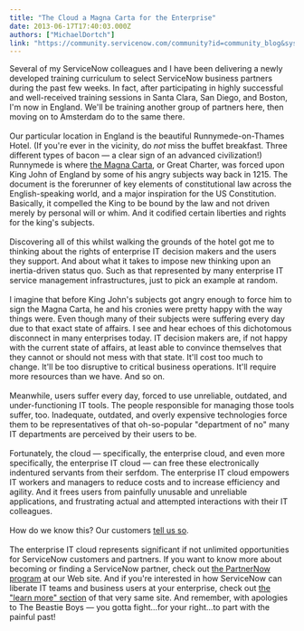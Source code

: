 ```yaml
---
title: "The Cloud a Magna Carta for the Enterprise"
date: 2013-06-17T17:40:03.000Z
authors: ["MichaelDortch"]
link: "https://community.servicenow.com/community?id=community_blog&sys_id=a60deaa5dbd0dbc01dcaf3231f9619c2"
---
```

<p>Several of my ServiceNow colleagues and I have been delivering a newly developed training curriculum to select ServiceNow business partners during the past few weeks. In fact, after participating in highly successful and well-received training sessions in Santa Clara, San Diego, and Boston, I'm now in England. We'll be training another group of partners here, then moving on to Amsterdam do to the same there.<br/><br/>Our particular location in England is the beautiful Runnymede-on-Thames Hotel. (If you're ever in the vicinity, do <i>not</i> miss the buffet breakfast. Three different types of bacon — a clear sign of an advanced civilization!) Runnymede is where <a title="k-external-small" class="jive-link-external-small" href="http://en.wikipedia.org/wiki/Magna_carta" rel="nofollow" target="_blank">the Magna Carta</a>, or Great Charter, was forced upon King John of England by some of his angry subjects way back in 1215. The document is the forerunner of key elements of constitutional law across the English-speaking world, and a major inspiration for the US Constitution. Basically, it compelled the King to be bound by the law and not driven merely by personal will or whim. And it codified certain liberties and rights for the king's subjects. <br/><br/>Discovering all of this whilst walking the grounds of the hotel got me to thinking about the rights of enterprise IT decision makers and the users they support. And about what it takes to impose new thinking upon an inertia-driven status quo. Such as that represented by many enterprise IT service management infrastructures, just to pick an example at random.<br/><br/>I imagine that before King John's subjects got angry enough to force him to sign the Magna Carta, he and his cronies were pretty happy with the way things were. Even though many of their subjects were suffering every day due to that exact state of affairs. I see and hear echoes of this dichotomous disconnect in many enterprises today. IT decision makers are, if not happy with the current state of affairs, at least able to convince themselves that they cannot or should not mess with that state. It'll cost too much to change. It'll be too disruptive to critical business operations. It'll require more resources than we have. And so on. <br/><br/>Meanwhile, users suffer every day, forced to use unreliable, outdated, and under-functioning IT tools. The people responsible for managing those tools suffer, too. Inadequate, outdated, and overly expensive technologies force them to be representatives of that oh-so-popular "department of no" many IT departments are perceived by their users to be.<br/><br/>Fortunately, the cloud — specifically, the enterprise cloud, and even more specifically, the enterprise IT cloud — can free these electronically indentured servants from their serfdom. The enterprise IT cloud empowers IT workers and managers to reduce costs and to increase efficiency and agility. And it frees users from painfully unusable and unreliable applications, and frustrating actual and attempted interactions with their IT colleagues.<br/><br/>How do we know this? Our customers <a title="k-external-small" class="jive-link-external-small" href="http://www.servicenow.com/success.do" rel="nofollow" target="_blank">tell us so</a>.<br/><br/>The enterprise IT cloud represents significant if not unlimited opportunities for ServiceNow customers and partners. If you want to know more about becoming or finding a ServiceNow partner, check out <a title="k-external-small" class="jive-link-external-small" href="http://www.servicenow.com/partners.do" rel="nofollow" target="_blank">the PartnerNow program</a> at our Web site. And if you're interested in how ServiceNow can liberate IT teams and business users at your enterprise, check out <a title="k-external-small" class="jive-link-external-small" href="http://www.servicenow.com/learn-more.do" rel="nofollow" target="_blank">the "learn more" section</a> of that very same site. And remember, with apologies to The Beastie Boys — you gotta fight…for your right…to part with the painful past!</p>